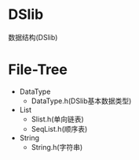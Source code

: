 # DSlib
数据结构(DSlib)

# File-Tree
* DataType  
	* DataType.h(DSlib基本数据类型)
* List  
	* Slist.h(单向链表)  
	* SeqList.h(顺序表)  
* String  
	* String.h(字符串)  


